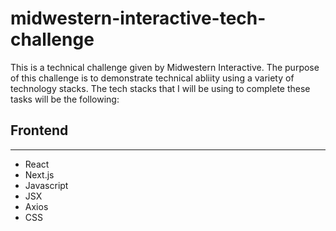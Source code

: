 # midwestern-interactive-tech-challenge
This is a technical challenge given by Midwestern Interactive. The purpose of this challenge is to demonstrate technical abliity using a variety of technology stacks. The tech stacks that I will be using to complete these tasks will be the following: 

## Frontend 
----
- React
- Next.js
- Javascript
- JSX
- Axios
- CSS
